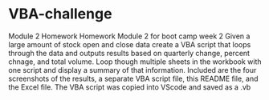 # VBA-challenge
Module 2 Homework 
Homework Module 2 for boot camp week 2
Given a large amount of stock open and close data create a VBA script that loops through the data and outputs results based on quarterly change, percent chnage, and total volume. Loop though multiple sheets in the workbook with one script and display a summary of that information.
Included are the four screenshots of the results, a separate VBA script file, this README file, and the Excel file. 
The VBA script was copied  into VScode and saved as a .vb
